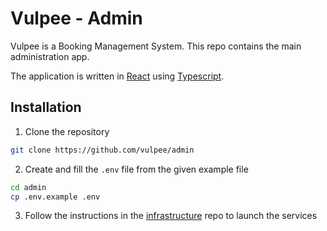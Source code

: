 # Vulpee - Admin

Vulpee is a Booking Management System. This repo contains the main administration app.

The application is written in [React](https://reactjs.org/) using [Typescript](http://www.typescriptlang.org/).

## Installation

1. Clone the repository

```bash
git clone https://github.com/vulpee/admin
```

2. Create and fill the `.env` file from the given example file

```bash
cd admin
cp .env.example .env
```

3. Follow the instructions in the [infrastructure](https://github.com/vulpee/infrastructure) repo to launch the services

